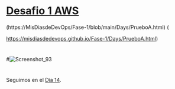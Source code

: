 

# [Desafio 1 AWS ]( https://misdiasdedevops.github.io/Fase-1/Days/AWS-Desafio-1.html)

(https://MisDiasdeDevOps/Fase-1/blob/main/Days/PrueboA.html) (

https://misdiasdedevops.github.io/Fase-1/Days/PrueboA.html)

#
#
#![Screenshot_93](https://user-images.githubusercontent.com/105083569/171956519-c8c3ca43-1887-486c-be5a-40f98300b5a6.png)


#
#
#
#
#

Seguimos en el [Día  14](day14.md).
